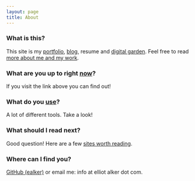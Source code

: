 ```yaml
---
layout: page
title: About
---
```


<!-- ### Work

2022 - Present: Software Engineer @ JP Morgan. Working in Payment Technology organisation with Java, Go and AWS.

2018 - 2022: Software Engineer @ JP Morgan. Working in Engineering & Architecture organisation with SRE tools.


### Volunteering 
2020: Worked with a team from JP Morgan on Speak Out Scotland's website redesign.

2017: Tech lead at TedX Aberystwyth working on AV production. 

### Skills

I have professional experience with Java, JavaScript, Python and Go. I've shipped React and Spring based projects. On the site reliability engineering side I've worked with Apache Kafka, Grafana, Docker, InfluxDB, Cassandra, Zookeeper amonst other cloud native tools.  

### Contact 

You can find my code on [GitHub](https://github.com/ealker) and reach out to me on [LinkedIn](https://www.linkedin.com/in/elliot-alker). -->


### What is this?

This site is my [portfolio](/projects), [blog](/blog), resume and [digital garden](https://maggieappleton.com/garden-history). Feel free to read [more about me and my work](/about).

### What are you up to right [now](/now)?

If you visit the link above you can find out!

### What do you [use](/uses)?

A lot of different tools. Take a look!

### What should I read next?

Good question! Here are a few [sites worth reading](/links).

### Where can I find you?
[GitHub (ealker)](github.com/ealker) or email me: info at elliot alker dot com.